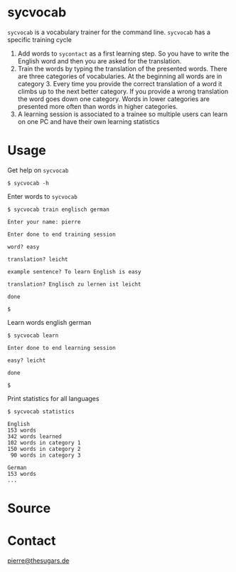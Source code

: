 sycvocab
========

`sycvocab` is a vocabulary trainer for the command line. `sycvocab` has a specific training cycle

1. Add words to `sycontact` as a first learning step. So you have to write the English word and then you are asked for the translation.
2. Train the words by typing the translation of the presented words. There are three categories of vocabularies. At the beginning all words are in category 3. Every time you provide the correct translation of a word it climbs up to the next better category. If you provide a wrong translation the word goes down one category. Words in lower categories are presented more often than words in higher categories.
3. A learning session is associated to a trainee so multiple users can learn on one PC and have their own learning statistics

Usage
=====

Get help on `sycvocab`

    $ sycvocab -h

Enter words to `sycvocab`

    $ sycvocab train englisch german

    Enter your name: pierre

    Enter done to end training session

    word? easy

    translation? leicht

    example sentence? To learn English is easy

    translation? Englisch zu lernen ist leicht

    done

    $


Learn words english german

    $ sycvocab learn

    Enter done to end learning session

    easy? leicht

    done

    $

Print statistics for all languages

    $ sycvocab statistics

    English
    153 words
    342 words learned
    102 words in category 1
    150 words in category 2
     90 words in category 3

    German
    153 words
    ...

Source
======

Contact
=======

<pierre@thesugars.de>
